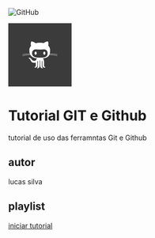![GitHub](https://img.shields.io/github/license/lucas2k2/git-e-github)

![](https://github.com/lucas2k2/git-e-github/blob/main/github.png)
# Tutorial GIT e Github 
tutorial de uso das ferramntas Git e Github  
## autor 
lucas silva 
## playlist 
[iniciar tutorial](https://joseassis.com.br/cursos/gitegithub.html)
